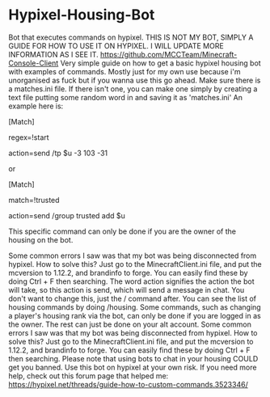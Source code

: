 # Hypixel-Housing-Bot
Bot that executes commands on hypixel.
THIS IS NOT MY BOT, SIMPLY A GUIDE FOR HOW TO USE IT ON HYPIXEL. I WILL UPDATE MORE INFORMATION AS I SEE IT.
https://github.com/MCCTeam/Minecraft-Console-Client
Very simple guide on how to get a basic hypixel housing bot with examples of commands. Mostly just for my own use because i'm unorganised as fuck but if you wanna use this go ahead. Make sure there is a matches.ini file. If there isn't one, you can make one simply by creating a text file putting some random word in and saving it as 'matches.ini' 
An example here is:

[Match]

regex=!start 

action=send /tp $u -3 103 -31

or

[Match]

match=!trusted

action=send /group trusted add $u

This specific command can only be done if you are the owner of the housing on the bot.

Some common errors I saw was that my bot was being disconnected from hypixel. How to solve this? Just go to the MinecraftClient.ini file, and put the mcversion to 1.12.2, and brandinfo to forge. You can easily find these by doing Ctrl + F then searching.
The word action signifies the action the bot will take, so this action is send, which will send a message in chat. You don't want to change this, just the / command after. You can see the list of housing commands by doing /housing. Some commands, such as changing a player's housing rank via the bot, can only be done if you are logged in as the owner. The rest can just be done on your alt account.
Some common errors I saw was that my bot was being disconnected from hypixel. How to solve this? Just go to the MinecraftClient.ini file, and put the mcversion to 1.12.2, and brandinfo to forge. You can easily find these by doing Ctrl + F then searching. 
Please note that using bots to chat in your housing COULD get you banned. Use this bot on hypixel at your own risk.
If you need more help, check out this forum page that helped me:
https://hypixel.net/threads/guide-how-to-custom-commands.3523346/
